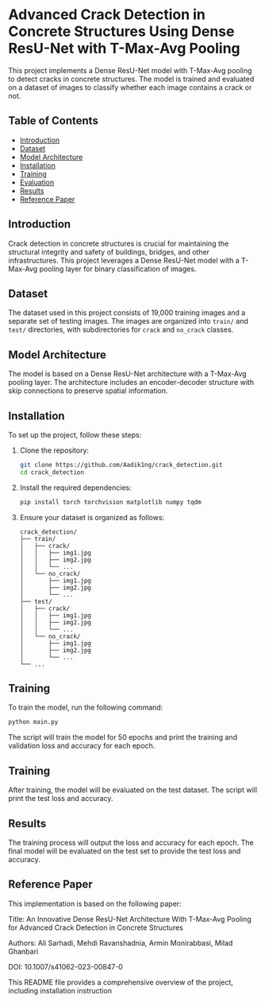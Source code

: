 # Advanced Crack Detection in Concrete Structures Using Dense ResU-Net with T-Max-Avg Pooling

This project implements a Dense ResU-Net model with T-Max-Avg pooling to detect cracks in concrete structures. The model is trained and evaluated on a dataset of images to classify whether each image contains a crack or not.

## Table of Contents
- [Introduction](#introduction)
- [Dataset](#dataset)
- [Model Architecture](#model-architecture)
- [Installation](#installation)
- [Training](#training)
- [Evaluation](#evaluation)
- [Results](#results)
- [Reference Paper](#reference-paper)

## Introduction
Crack detection in concrete structures is crucial for maintaining the structural integrity and safety of buildings, bridges, and other infrastructures. This project leverages a Dense ResU-Net model with a T-Max-Avg pooling layer for binary classification of images.

## Dataset
The dataset used in this project consists of 19,000 training images and a separate set of testing images. The images are organized into `train/` and `test/` directories, with subdirectories for `crack` and `no_crack` classes.

## Model Architecture
The model is based on a Dense ResU-Net architecture with a T-Max-Avg pooling layer. The architecture includes an encoder-decoder structure with skip connections to preserve spatial information.

## Installation
To set up the project, follow these steps:

1. Clone the repository:
    ```bash
    git clone https://github.com/Aadik1ng/crack_detection.git
    cd crack_detection
    ```

2. Install the required dependencies:
    ```bash
    pip install torch torchvision matplotlib numpy tqdm
    ```

3. Ensure your dataset is organized as follows:
    ```
    crack_detection/
    ├── train/
    │   ├── crack/
    │   │   ├── img1.jpg
    │   │   ├── img2.jpg
    │   │   └── ...
    │   └── no_crack/
    │       ├── img1.jpg
    │       ├── img2.jpg
    │       └── ...
    ├── test/
    │   ├── crack/
    │   │   ├── img1.jpg
    │   │   ├── img2.jpg
    │   │   └── ...
    │   └── no_crack/
    │       ├── img1.jpg
    │       ├── img2.jpg
    │       └── ...
    └── ...
    ```

## Training
To train the model, run the following command:
```bash
python main.py
```
The script will train the model for 50 epochs and print the training and validation loss and accuracy for each epoch.

## Training
After training, the model will be evaluated on the test dataset. The script will print the test loss and accuracy.

## Results
The training process will output the loss and accuracy for each epoch. The final model will be evaluated on the test set to provide the test loss and accuracy.

## Reference Paper
This implementation is based on the following paper:

Title: An Innovative Dense ResU-Net Architecture With T-Max-Avg Pooling for Advanced Crack Detection in Concrete Structures

Authors: Ali Sarhadi, Mehdi Ravanshadnia, Armin Monirabbasi, Milad Ghanbari

DOI: 10.1007/s41062-023-00847-0

This README file provides a comprehensive overview of the project, including installation instruction
